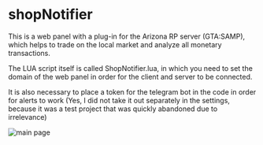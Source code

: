 # shopNotifier

This is a web panel with a plug-in for the Arizona RP server (GTA:SAMP), which helps to trade on the local market and analyze all monetary transactions.

The LUA script itself is called ShopNotifier.lua, in which you need to set the domain of the web panel in order for the client and server to be connected.

It is also necessary to place a token for the telegram bot in the code in order for alerts to work (Yes, I did not take it out separately in the settings, because it was a test project that was quickly abandoned due to irrelevance)


![main page](https://sun9-63.userapi.com/impg/HiN6CDsPslSURNvZA-a9W7gBa6jn0WmaUy3XCQ/39hc1jBCq7I.jpg?size=1716x863&quality=96&sign=dd3c404e5fe82ba437f54c2e046996b1&type=album)
